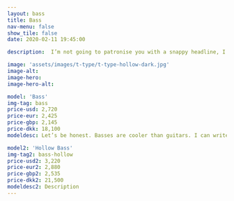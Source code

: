 ```yaml
---
layout: bass
title: Bass
nav-menu: false
show_tile: false
date: 2020-02-11 19:45:00

description:  I’m not going to patronise you with a snappy headline, I love making basses, I would love to make you one. Check them out. If you can’t see what you would like then get in touch. I can probably make what you want. 

image: 'assets/images/t-type/t-type-hollow-dark.jpg'
image-alt: 
image-hero:
image-hero-alt:

model: 'Bass'
img-tag: bass
price-usd: 2,720
price-eur: 2,425
price-gbp: 2,145
price-dkk: 18,100
modeldesc: Let’s be honest. Basses are cooler than guitars. I can write this here, publically for all to see, as all guitarists are too busy searching my site for the various colour options of binding to match the LEDs of their spaceship pedal boards, to come onto the bass section of my page.

model2: 'Hollow Bass'
img-tag2: bass-hollow
price-usd2: 3,220
price-eur2: 2,880
price-gbp2: 2,535
price-dkk2: 21,500
modeldesc2: Description
---
```

